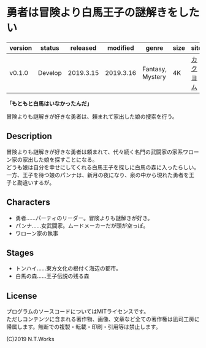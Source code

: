 # 勇者は冒険より白馬王子の謎解きをしたい

| version | status | released | modified | genre | size | site | contest |
| --- | --- | --- | --- | --- | --- | --- | --- |
| v0.1.0 | Develop | 2019.3.15 | 2019.3.16 | Fantasy, Mystery | 4K | [カクヨム](https://kakuyomu.jp/works/1177354054888833245) | [カクヨム3周年記念選手権](https://kakuyomu.jp/info/entry/3rd_anniversary_kac3) |

**「もともと白馬はいなかったんだ」**

冒険よりも謎解きが好きな勇者は、頼まれて家出した娘の捜索を行う。

## Description

冒険よりも謎解きが好きな勇者は頼まれて、代々続く名門の武闘家の家系ワローン家の家出した娘を探すことになる。  
どうも娘は自分を幸せにしてくれる白馬王子を探しに白馬の森に入ったらしい。 
一方、王子を待つ娘のパンナは、新月の夜になり、泉の中から現れた勇者を王子と勘違いするが。  

## Characters

- 勇者……パーティのリーダー。冒険よりも謎解きが好き。
- パンナ……女武闘家。ムードメーカーだが頭が空っぽ。
- ワローン家の執事

## Stages

- トンハイ……東方文化の根付く海辺の都市。
- 白馬の森……王子伝説の残る森

## License

プログラムのソースコードについてはMITライセンスです。  
ただしコンテンツに含まれる著作物、画像、文章など全ての著作権は凪司工房に帰属します。無断での複製・転載・印刷・引用等は禁止します。

(C)2019 N.T.Works

